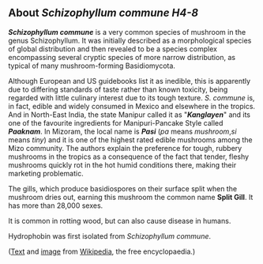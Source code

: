 About *Schizophyllum commune H4-8* 
----------------------------------



***Schizophyllum commune*** is a very common species of mushroom in the
genus Schizophyllum. It was initially described as a morphological
species of global distribution and then revealed to be a species complex
encompassing several cryptic species of more narrow distribution, as
typical of many mushroom-forming Basidiomycota.

Although European and US guidebooks list it as inedible, this is
apparently due to differing standards of taste rather than known
toxicity, being regarded with little culinary interest due to its tough
texture. *S. commune* is, in fact, edible and widely consumed in Mexico
and elsewhere in the tropics. And in North-East India, the state Manipur
called it as \"***Kanglayen***\" and its one of the favourite
ingredients for Manipuri-Pancake Style called ***Paaknam***. In Mizoram,
the local name is ***Pasi*** (*pa* means *mushroom*,*si* means *tiny*)
and it is one of the highest rated edible mushrooms among the Mizo
community. The authors explain the preference for tough, rubbery
mushrooms in the tropics as a consequence of the fact that tender,
fleshy mushrooms quickly rot in the hot humid conditions there, making
their marketing problematic.

The gills, which produce basidiospores on their surface split when the
mushroom dries out, earning this mushroom the common name **Split
Gill**. It has more than 28,000 sexes.

It is common in rotting wood, but can also cause disease in humans.

Hydrophobin was first isolated from *Schizophyllum commune*.

([Text](http://en.wikipedia.org/wiki/Schizophyllum_commune) and
[image](https://commons.wikimedia.org/wiki/File:Schizophyllum_commune_(Split_gill)_(33389628036).jpg)
from [Wikipedia](http://en.wikipedia.org/), the free encyclopaedia.)
